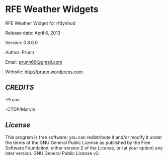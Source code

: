
RFE Weather Widgets
===========

RFE Weather Widget for rfdynhud

Release date: April 6, 2013

Version: 0.8.0.0

Author: Prunn

Email: prunn69@gmail.com

Website: http://prunn.wordpress.com


*CREDITS*
-

-Prunn

-CTDP/Marvin


*License*
-

This program is free software; you can redistribute it and/or modify it under the terms of the GNU General Public License as published by the Free Software Foundation; either version 2 of the License, or (at your option) any later version.
GNU General Public License v2.

